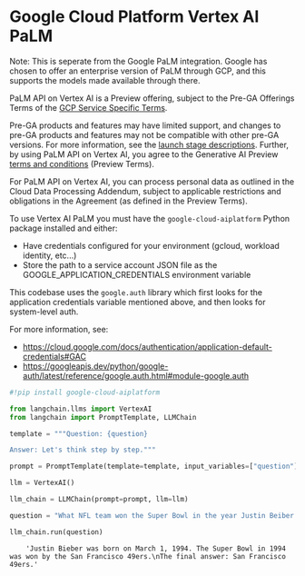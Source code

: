 # Google Cloud Platform Vertex AI PaLM 

Note: This is seperate from the Google PaLM integration. Google has chosen to offer an enterprise version of PaLM through GCP, and this supports the models made available through there. 

PaLM API on Vertex AI is a Preview offering, subject to the Pre-GA Offerings Terms of the [GCP Service Specific Terms](https://cloud.google.com/terms/service-terms). 

Pre-GA products and features may have limited support, and changes to pre-GA products and features may not be compatible with other pre-GA versions. For more information, see the [launch stage descriptions](https://cloud.google.com/products#product-launch-stages). Further, by using PaLM API on Vertex AI, you agree to the Generative AI Preview [terms and conditions](https://cloud.google.com/trustedtester/aitos) (Preview Terms).

For PaLM API on Vertex AI, you can process personal data as outlined in the Cloud Data Processing Addendum, subject to applicable restrictions and obligations in the Agreement (as defined in the Preview Terms).

To use Vertex AI PaLM you must have the `google-cloud-aiplatform` Python package installed and either:
- Have credentials configured for your environment (gcloud, workload identity, etc...)
- Store the path to a service account JSON file as the GOOGLE_APPLICATION_CREDENTIALS environment variable

This codebase uses the `google.auth` library which first looks for the application credentials variable mentioned above, and then looks for system-level auth.

For more information, see: 
- https://cloud.google.com/docs/authentication/application-default-credentials#GAC
- https://googleapis.dev/python/google-auth/latest/reference/google.auth.html#module-google.auth



<!-- WARNING: THIS FILE WAS AUTOGENERATED! DO NOT EDIT! Instead, edit the notebook w/the location & name as this file. -->


```python
#!pip install google-cloud-aiplatform
```


```python
from langchain.llms import VertexAI
from langchain import PromptTemplate, LLMChain
```


```python
template = """Question: {question}

Answer: Let's think step by step."""

prompt = PromptTemplate(template=template, input_variables=["question"])
```


```python
llm = VertexAI()
```


```python
llm_chain = LLMChain(prompt=prompt, llm=llm)
```


```python
question = "What NFL team won the Super Bowl in the year Justin Beiber was born?"

llm_chain.run(question)
```

<CodeOutputBlock lang="python">

```
    'Justin Bieber was born on March 1, 1994. The Super Bowl in 1994 was won by the San Francisco 49ers.\nThe final answer: San Francisco 49ers.'
```

</CodeOutputBlock>
